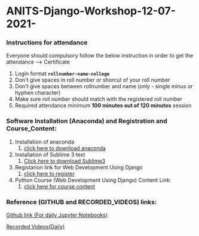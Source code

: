 # ANITS-Django-Workshop-12-07-2021-
### Instructions for attendance

Everyone should compulsory follow the below instruction in order to get the attendance --> Certificate

1. Login format **`rollnumber-name-college`**
2. Don't give spaces in roll number or shorcut of your roll number
3. Don't give spaces between rollnumber and name (only - single minus or hyphen character)
4. Make sure roll number should match with the registered roll number
5. Required attendance minimum **100 minutes out of 120 minutes** session

### Software Installation (Anaconda) and Registration and Course_Content:
1. Installation of anaconda
    1. [click here to download anaconda](https://www.anaconda.com/products/individual/)
2. Installation of Sublime 3 text
    1. [Click here to download Sublime3](https://www.sublimetext.com/3)
4. Registarion link for Web Development Using Django
    1. [click here to register](http://engineering.apssdc.in/register)
5. Python Course (Web Development Using Django) Content Link:
    1. [click here for course content](https://mail.google.com/mail/u/0/#inbox/FMfcgzGkZGqmRJHvCWzchMHbLMslwRpm?projector=1) 


### Reference (GITHUB and RECORDED_VIDEOS) links:
[Github link (For daily Jupyter Notebooks)](https://github.com/AP-Skill-Development-Corporation/ANITS-Django-Workshop-12-07-2021-.git)

[Recorded Videos(Daily)](https://drive.google.com/drive/folders/1zQmEZ9qQQTtnCG8fkO82jDpGKQkkQH8T?usp=sharing)
